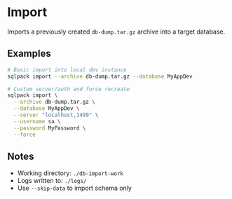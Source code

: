 # Import

Imports a previously created `db-dump.tar.gz` archive into a target database.

## Examples

```bash
# Basic import into local dev instance
sqlpack import --archive db-dump.tar.gz --database MyAppDev

# Custom server/auth and force recreate
sqlpack import \
  --archive db-dump.tar.gz \
  --database MyAppDev \
  --server "localhost,1499" \
  --username sa \
  --password MyPassword \
  --force
```

## Notes
- Working directory: `./db-import-work`
- Logs written to: `./logs/`
- Use `--skip-data` to import schema only

